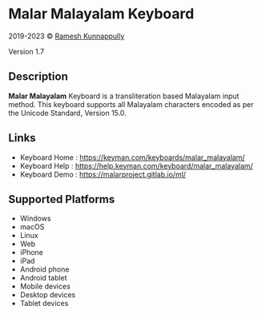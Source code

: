 Malar Malayalam Keyboard
==============

2019-2023 © [Ramesh Kunnappully](mailto:ramesh1@protonmail.com)

Version 1.7

Description
-----------

**Malar Malayalam** Keyboard is a transliteration based Malayalam input method. This keyboard supports all Malayalam characters encoded as per the Unicode Standard, Version 15.0.

Links
-----
 * Keyboard Home : https://keyman.com/keyboards/malar_malayalam/
 * Keyboard Help : https://help.keyman.com/keyboard/malar_malayalam/
 * Keyboard Demo : https://malarproject.gitlab.io/ml/

Supported Platforms
-------------------
 * Windows
 * macOS
 * Linux
 * Web
 * iPhone
 * iPad
 * Android phone
 * Android tablet
 * Mobile devices
 * Desktop devices
 * Tablet devices

